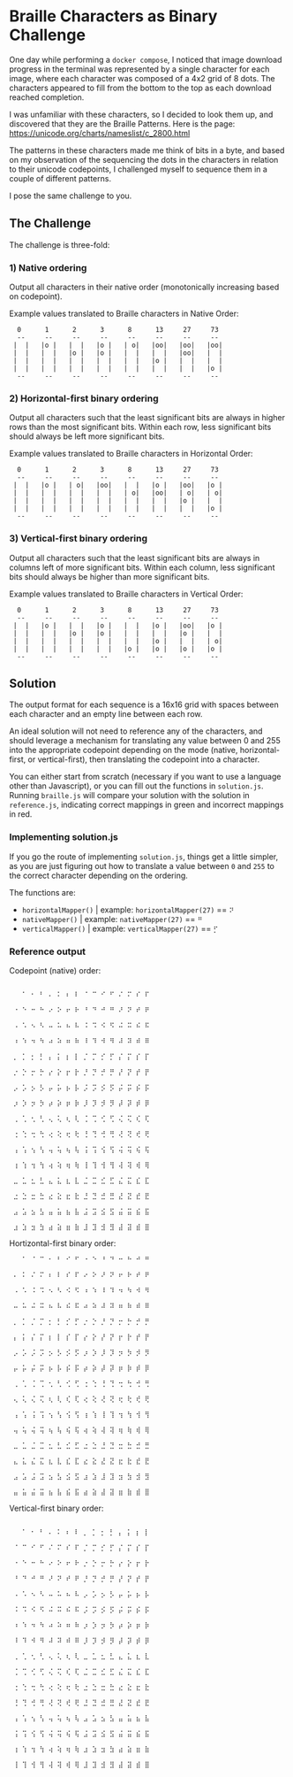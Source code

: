 # Braille Characters as Binary Challenge

One day while performing a `docker compose`, I noticed that image download progress in the terminal was represented by a single character for each image, where each character was composed of a 4x2 grid of 8 dots. The characters appeared to fill from the bottom to the top as each download reached completion.

I was unfamiliar with these characters, so I decided to look them up, and discovered that they are the Braille Patterns. Here is the page: https://unicode.org/charts/nameslist/c_2800.html

The patterns in these characters made me think of bits in a byte, and based on my observation of the sequencing the dots in the characters in relation to their unicode codepoints, I challenged myself to sequence them in a couple of different patterns.

I pose the same challenge to you.


## The Challenge

The challenge is three-fold:

### 1) Native ordering

Output all characters in their native order (monotonically increasing based on codepoint).

Example values translated to Braille characters in Native Order:
```
  0      1      2      3      8      13     27     73 
  --     --     --     --     --     --     --     -- 
 |  |   |o |   |  |   |o |   | o|   |oo|   |oo|   |oo|
 |  |   |  |   |o |   |o |   |  |   |  |   |oo|   |  |
 |  |   |  |   |  |   |  |   |  |   |o |   |  |   |  |
 |  |   |  |   |  |   |  |   |  |   |  |   |  |   |o |
  --     --     --     --     --     --     --     -- 
```

### 2) Horizontal-first binary ordering

Output all characters such that the least significant bits are always in higher rows than the most significant bits. Within each row, less significant bits should always be left more significant bits.


Example values translated to Braille characters in Horizontal Order:
```
  0      1      2      3      8      13     27     73 
  --     --     --     --     --     --     --     -- 
 |  |   |o |   | o|   |oo|   |  |   |o |   |oo|   |o |
 |  |   |  |   |  |   |  |   | o|   |oo|   | o|   | o|
 |  |   |  |   |  |   |  |   |  |   |  |   |o |   |  |
 |  |   |  |   |  |   |  |   |  |   |  |   |  |   |o |
  --     --     --     --     --     --     --     -- 
```

### 3) Vertical-first binary ordering

Output all characters such that the least significant bits are always in columns left of more significant bits. Within each column, less significant bits should always be higher than more significant bits.

Example values translated to Braille characters in Vertical Order:
```
  0      1      2      3      8      13     27     73 
  --     --     --     --     --     --     --     -- 
 |  |   |o |   |  |   |o |   |  |   |o |   |oo|   |o |
 |  |   |  |   |o |   |o |   |  |   |  |   |o |   |  |
 |  |   |  |   |  |   |  |   |  |   |o |   |  |   | o|
 |  |   |  |   |  |   |  |   |o |   |o |   |o |   |o |
  --     --     --     --     --     --     --     -- 
```

## Solution

The output format for each sequence is a 16x16 grid with spaces between each character and an empty line between each row.

An ideal solution will not need to reference any of the characters, and should leverage a mechanism for translating any value between 0 and 255 into the appropriate codepoint depending on the mode (native, horizontal-first, or vertical-first), then translating the codepoint into a character.

You can either start from scratch (necessary if you want to use a language other than Javascript), or you can fill out the functions in `solution.js`. Running `braille.js` will compare your solution with the solution in `reference.js`, indicating correct mappings in green and incorrect mappings in red.


### Implementing solution.js

If you go the route of implementing `solution.js`, things get a little simpler, as you are just figuring out how to translate a value between `0` and `255` to the correct character depending on the ordering.

The functions are:
* `horizontalMapper()` | example: `horizontalMapper(27)` == `⠝`
* `nativeMapper()`     | example: `nativeMapper(27)` == `⠛`
* `verticalMapper()`   | example: `verticalMapper(27)` == `⡋`



### Reference output

Codepoint (native) order:
```

 ⠀ ⠁ ⠂ ⠃ ⠄ ⠅ ⠆ ⠇ ⠈ ⠉ ⠊ ⠋ ⠌ ⠍ ⠎ ⠏

 ⠐ ⠑ ⠒ ⠓ ⠔ ⠕ ⠖ ⠗ ⠘ ⠙ ⠚ ⠛ ⠜ ⠝ ⠞ ⠟

 ⠠ ⠡ ⠢ ⠣ ⠤ ⠥ ⠦ ⠧ ⠨ ⠩ ⠪ ⠫ ⠬ ⠭ ⠮ ⠯

 ⠰ ⠱ ⠲ ⠳ ⠴ ⠵ ⠶ ⠷ ⠸ ⠹ ⠺ ⠻ ⠼ ⠽ ⠾ ⠿

 ⡀ ⡁ ⡂ ⡃ ⡄ ⡅ ⡆ ⡇ ⡈ ⡉ ⡊ ⡋ ⡌ ⡍ ⡎ ⡏

 ⡐ ⡑ ⡒ ⡓ ⡔ ⡕ ⡖ ⡗ ⡘ ⡙ ⡚ ⡛ ⡜ ⡝ ⡞ ⡟

 ⡠ ⡡ ⡢ ⡣ ⡤ ⡥ ⡦ ⡧ ⡨ ⡩ ⡪ ⡫ ⡬ ⡭ ⡮ ⡯

 ⡰ ⡱ ⡲ ⡳ ⡴ ⡵ ⡶ ⡷ ⡸ ⡹ ⡺ ⡻ ⡼ ⡽ ⡾ ⡿

 ⢀ ⢁ ⢂ ⢃ ⢄ ⢅ ⢆ ⢇ ⢈ ⢉ ⢊ ⢋ ⢌ ⢍ ⢎ ⢏

 ⢐ ⢑ ⢒ ⢓ ⢔ ⢕ ⢖ ⢗ ⢘ ⢙ ⢚ ⢛ ⢜ ⢝ ⢞ ⢟

 ⢠ ⢡ ⢢ ⢣ ⢤ ⢥ ⢦ ⢧ ⢨ ⢩ ⢪ ⢫ ⢬ ⢭ ⢮ ⢯

 ⢰ ⢱ ⢲ ⢳ ⢴ ⢵ ⢶ ⢷ ⢸ ⢹ ⢺ ⢻ ⢼ ⢽ ⢾ ⢿

 ⣀ ⣁ ⣂ ⣃ ⣄ ⣅ ⣆ ⣇ ⣈ ⣉ ⣊ ⣋ ⣌ ⣍ ⣎ ⣏

 ⣐ ⣑ ⣒ ⣓ ⣔ ⣕ ⣖ ⣗ ⣘ ⣙ ⣚ ⣛ ⣜ ⣝ ⣞ ⣟

 ⣠ ⣡ ⣢ ⣣ ⣤ ⣥ ⣦ ⣧ ⣨ ⣩ ⣪ ⣫ ⣬ ⣭ ⣮ ⣯

 ⣰ ⣱ ⣲ ⣳ ⣴ ⣵ ⣶ ⣷ ⣸ ⣹ ⣺ ⣻ ⣼ ⣽ ⣾ ⣿

```

Hortizontal-first binary order:
```
 ⠀ ⠁ ⠈ ⠉ ⠂ ⠃ ⠊ ⠋ ⠐ ⠑ ⠘ ⠙ ⠒ ⠓ ⠚ ⠛

 ⠄ ⠅ ⠌ ⠍ ⠆ ⠇ ⠎ ⠏ ⠔ ⠕ ⠜ ⠝ ⠖ ⠗ ⠞ ⠟

 ⠠ ⠡ ⠨ ⠩ ⠢ ⠣ ⠪ ⠫ ⠰ ⠱ ⠸ ⠹ ⠲ ⠳ ⠺ ⠻

 ⠤ ⠥ ⠬ ⠭ ⠦ ⠧ ⠮ ⠯ ⠴ ⠵ ⠼ ⠽ ⠶ ⠷ ⠾ ⠿

 ⡀ ⡁ ⡈ ⡉ ⡂ ⡃ ⡊ ⡋ ⡐ ⡑ ⡘ ⡙ ⡒ ⡓ ⡚ ⡛

 ⡄ ⡅ ⡌ ⡍ ⡆ ⡇ ⡎ ⡏ ⡔ ⡕ ⡜ ⡝ ⡖ ⡗ ⡞ ⡟

 ⡠ ⡡ ⡨ ⡩ ⡢ ⡣ ⡪ ⡫ ⡰ ⡱ ⡸ ⡹ ⡲ ⡳ ⡺ ⡻

 ⡤ ⡥ ⡬ ⡭ ⡦ ⡧ ⡮ ⡯ ⡴ ⡵ ⡼ ⡽ ⡶ ⡷ ⡾ ⡿

 ⢀ ⢁ ⢈ ⢉ ⢂ ⢃ ⢊ ⢋ ⢐ ⢑ ⢘ ⢙ ⢒ ⢓ ⢚ ⢛

 ⢄ ⢅ ⢌ ⢍ ⢆ ⢇ ⢎ ⢏ ⢔ ⢕ ⢜ ⢝ ⢖ ⢗ ⢞ ⢟

 ⢠ ⢡ ⢨ ⢩ ⢢ ⢣ ⢪ ⢫ ⢰ ⢱ ⢸ ⢹ ⢲ ⢳ ⢺ ⢻

 ⢤ ⢥ ⢬ ⢭ ⢦ ⢧ ⢮ ⢯ ⢴ ⢵ ⢼ ⢽ ⢶ ⢷ ⢾ ⢿

 ⣀ ⣁ ⣈ ⣉ ⣂ ⣃ ⣊ ⣋ ⣐ ⣑ ⣘ ⣙ ⣒ ⣓ ⣚ ⣛

 ⣄ ⣅ ⣌ ⣍ ⣆ ⣇ ⣎ ⣏ ⣔ ⣕ ⣜ ⣝ ⣖ ⣗ ⣞ ⣟

 ⣠ ⣡ ⣨ ⣩ ⣢ ⣣ ⣪ ⣫ ⣰ ⣱ ⣸ ⣹ ⣲ ⣳ ⣺ ⣻

 ⣤ ⣥ ⣬ ⣭ ⣦ ⣧ ⣮ ⣯ ⣴ ⣵ ⣼ ⣽ ⣶ ⣷ ⣾ ⣿

```

Vertical-first binary order:
```

 ⠀ ⠁ ⠂ ⠃ ⠄ ⠅ ⠆ ⠇ ⡀ ⡁ ⡂ ⡃ ⡄ ⡅ ⡆ ⡇

 ⠈ ⠉ ⠊ ⠋ ⠌ ⠍ ⠎ ⠏ ⡈ ⡉ ⡊ ⡋ ⡌ ⡍ ⡎ ⡏

 ⠐ ⠑ ⠒ ⠓ ⠔ ⠕ ⠖ ⠗ ⡐ ⡑ ⡒ ⡓ ⡔ ⡕ ⡖ ⡗

 ⠘ ⠙ ⠚ ⠛ ⠜ ⠝ ⠞ ⠟ ⡘ ⡙ ⡚ ⡛ ⡜ ⡝ ⡞ ⡟

 ⠠ ⠡ ⠢ ⠣ ⠤ ⠥ ⠦ ⠧ ⡠ ⡡ ⡢ ⡣ ⡤ ⡥ ⡦ ⡧

 ⠨ ⠩ ⠪ ⠫ ⠬ ⠭ ⠮ ⠯ ⡨ ⡩ ⡪ ⡫ ⡬ ⡭ ⡮ ⡯

 ⠰ ⠱ ⠲ ⠳ ⠴ ⠵ ⠶ ⠷ ⡰ ⡱ ⡲ ⡳ ⡴ ⡵ ⡶ ⡷

 ⠸ ⠹ ⠺ ⠻ ⠼ ⠽ ⠾ ⠿ ⡸ ⡹ ⡺ ⡻ ⡼ ⡽ ⡾ ⡿

 ⢀ ⢁ ⢂ ⢃ ⢄ ⢅ ⢆ ⢇ ⣀ ⣁ ⣂ ⣃ ⣄ ⣅ ⣆ ⣇

 ⢈ ⢉ ⢊ ⢋ ⢌ ⢍ ⢎ ⢏ ⣈ ⣉ ⣊ ⣋ ⣌ ⣍ ⣎ ⣏

 ⢐ ⢑ ⢒ ⢓ ⢔ ⢕ ⢖ ⢗ ⣐ ⣑ ⣒ ⣓ ⣔ ⣕ ⣖ ⣗

 ⢘ ⢙ ⢚ ⢛ ⢜ ⢝ ⢞ ⢟ ⣘ ⣙ ⣚ ⣛ ⣜ ⣝ ⣞ ⣟

 ⢠ ⢡ ⢢ ⢣ ⢤ ⢥ ⢦ ⢧ ⣠ ⣡ ⣢ ⣣ ⣤ ⣥ ⣦ ⣧

 ⢨ ⢩ ⢪ ⢫ ⢬ ⢭ ⢮ ⢯ ⣨ ⣩ ⣪ ⣫ ⣬ ⣭ ⣮ ⣯

 ⢰ ⢱ ⢲ ⢳ ⢴ ⢵ ⢶ ⢷ ⣰ ⣱ ⣲ ⣳ ⣴ ⣵ ⣶ ⣷

 ⢸ ⢹ ⢺ ⢻ ⢼ ⢽ ⢾ ⢿ ⣸ ⣹ ⣺ ⣻ ⣼ ⣽ ⣾ ⣿
```

